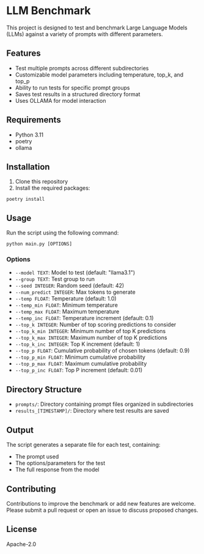 # LLM Benchmark

This project is designed to test and benchmark Large Language Models (LLMs) against a variety of prompts with different parameters.

## Features

- Test multiple prompts across different subdirectories
- Customizable model parameters including temperature, top_k, and top_p
- Ability to run tests for specific prompt groups
- Saves test results in a structured directory format
- Uses OLLAMA for model interaction

## Requirements

- Python 3.11
- poetry
- ollama

## Installation

1. Clone this repository
2. Install the required packages:

```terminal
poetry install
```

## Usage

Run the script using the following command:

```
python main.py [OPTIONS]
```

### Options

- `--model TEXT`: Model to test (default: "llama3.1")
- `--group TEXT`: Test group to run
- `--seed INTEGER`: Random seed (default: 42)
- `--num_predict INTEGER`: Max tokens to generate
- `--temp FLOAT`: Temperature (default: 1.0)
- `--temp_min FLOAT`: Minimum temperature
- `--temp_max FLOAT`: Maximum temperature
- `--temp_inc FLOAT`: Temperature increment (default: 0.1)
- `--top_k INTEGER`: Number of top scoring predictions to consider
- `--top_k_min INTEGER`: Minimum number of top K predictions
- `--top_k_max INTEGER`: Maximum number of top K predictions
- `--top_k_inc INTEGER`: Top K increment (default: 1)
- `--top_p FLOAT`: Cumulative probability of chosen tokens (default: 0.9)
- `--top_p_min FLOAT`: Minimum cumulative probability
- `--top_p_max FLOAT`: Maximum cumulative probability
- `--top_p_inc FLOAT`: Top P increment (default: 0.01)

## Directory Structure

- `prompts/`: Directory containing prompt files organized in subdirectories
- `results_[TIMESTAMP]/`: Directory where test results are saved

## Output

The script generates a separate file for each test, containing:

- The prompt used
- The options/parameters for the test
- The full response from the model

## Contributing

Contributions to improve the benchmark or add new features are welcome. Please submit a pull request or open an issue to discuss proposed changes.

## License

Apache-2.0
